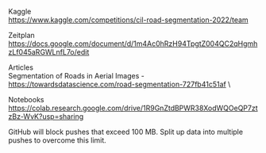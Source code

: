Kaggle  \
https://www.kaggle.com/competitions/cil-road-segmentation-2022/team

Zeitplan  \
https://docs.google.com/document/d/1m4Ac0hRzH94TpgtZ004QC2qHgmhzLf045aRGWLnfL7o/edit

Articles  \
Segmentation of Roads in Aerial Images - https://towardsdatascience.com/road-segmentation-727fb41c51af  \

Notebooks
https://colab.research.google.com/drive/1R9GnZtdBPWR38XodWQOeQP7ztzBz-WvK?usp=sharing


GitHub will block pushes that exceed 100 MB. Split up data into multiple pushes to overcome this limit.
